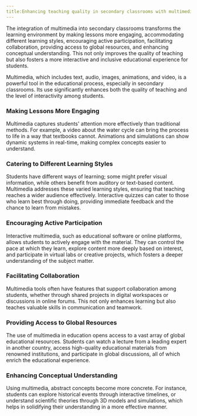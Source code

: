 ```yaml
---
title:Enhancing teaching quality in secondary classrooms with multimedia
---
```


The integration of multimedia into secondary classrooms transforms the learning environment by making lessons more engaging, accommodating different learning styles, encouraging active participation, facilitating collaboration, providing access to global resources, and enhancing conceptual understanding. This not only improves the quality of teaching but also fosters a more interactive and inclusive educational experience for students.

Multimedia, which includes text, audio, images, animations, and video, is a powerful tool in the educational process, especially in secondary classrooms. Its use significantly enhances both the quality of teaching and the level of interactivity among students.

### Making Lessons More Engaging

Multimedia captures students' attention more effectively than traditional methods. For example, a video about the water cycle can bring the process to life in a way that textbooks cannot. Animations and simulations can show dynamic systems in real-time, making complex concepts easier to understand.

### Catering to Different Learning Styles

Students have different ways of learning; some might prefer visual information, while others benefit from auditory or text-based content. Multimedia addresses these varied learning styles, ensuring that teaching reaches a wider audience effectively. Interactive quizzes can cater to those who learn best through doing, providing immediate feedback and the chance to learn from mistakes.

### Encouraging Active Participation

Interactive multimedia, such as educational software or online platforms, allows students to actively engage with the material. They can control the pace at which they learn, explore content more deeply based on interest, and participate in virtual labs or creative projects, which fosters a deeper understanding of the subject matter.

### Facilitating Collaboration

Multimedia tools often have features that support collaboration among students, whether through shared projects in digital workspaces or discussions in online forums. This not only enhances learning but also teaches valuable skills in communication and teamwork.

### Providing Access to Global Resources

The use of multimedia in education opens access to a vast array of global educational resources. Students can watch a lecture from a leading expert in another country, access high-quality educational materials from renowned institutions, and participate in global discussions, all of which enrich the educational experience.

### Enhancing Conceptual Understanding

Using multimedia, abstract concepts become more concrete. For instance, students can explore historical events through interactive timelines, or understand scientific theories through 3D models and simulations, which helps in solidifying their understanding in a more effective manner.

